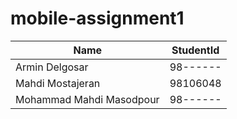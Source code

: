 # mobile-assignment1

| Name                      | StudentId |
| --------------------------| --------- |
| Armin Delgosar            | 98------  |
| Mahdi Mostajeran          | 98106048  |
| Mohammad Mahdi Masodpour  | 98------  |